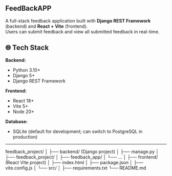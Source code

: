 FeedBackAPP
---------------------------------------
A full-stack feedback application built with **Django REST Framework** (backend) and **React + Vite** (frontend).  
Users can submit feedback and view all submitted feedback in real-time.

## 🌐 Tech Stack

**Backend:**  
- Python 3.10+  
- Django 5+  
- Django REST Framework  

**Frontend:**  
- React 18+  
- Vite 5+  
- Node 20+  

**Database:**  
- SQLite (default for development; can switch to PostgreSQL in production)  

---
feedback_project/
│
├── backend/ (Django project)
│ ├── manage.py
│ ├── feedback_project/
│ ├── feedback_app/
│ └── ...
│
├── frontend/ (React Vite project)
│ ├── index.html
│ ├── package.json
│ ├── vite.config.js
│ └── src/
│
├── requirements.txt
└── README.md
